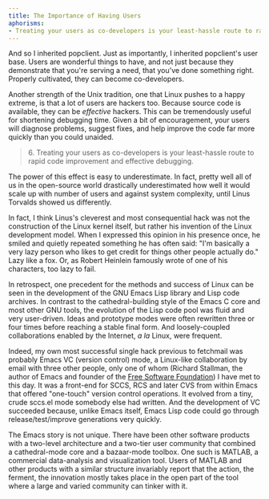 ```yaml
---
title: The Importance of Having Users
aphorisms:
- Treating your users as co-developers is your least-hassle route to rapid code improvement and effective debugging.
---
```


And so I inherited popclient. Just as importantly, I inherited popclient's user base. Users are wonderful things to have, and not just because they demonstrate that you're serving a need, that you've done something right. Properly cultivated, they can become co-developers.

Another strength of the Unix tradition, one that Linux pushes to a happy extreme, is that a lot of users are hackers too. Because source code is available, they can be _effective_ hackers. This can be tremendously useful for shortening debugging time. Given a bit of encouragement, your users will diagnose problems, suggest fixes, and help improve the code far more quickly than you could unaided.

<blockquote id="aphorism-6" class="aphorism" data-aphorism-number="6">
	6. Treating your users as co-developers is your least-hassle route to rapid code improvement and effective debugging.
</blockquote>

The power of this effect is easy to underestimate. In fact, pretty well all of us in the open-source world drastically underestimated how well it would scale up with number of users and against system complexity, until Linus Torvalds showed us differently.

In fact, I think Linus's cleverest and most consequential hack was not the construction of the Linux kernel itself, but rather his invention of the Linux development model. When I expressed this opinion in his presence once, he smiled and quietly repeated something he has often said: "I'm basically a very lazy person who likes to get credit for things other people actually do." Lazy like a fox. Or, as Robert Heinlein famously wrote of one of his characters, too lazy to fail.

In retrospect, one precedent for the methods and success of Linux can be seen in the development of the GNU Emacs Lisp library and Lisp code archives. In contrast to the cathedral-building style of the Emacs C core and most other GNU tools, the evolution of the Lisp code pool was fluid and very user-driven. Ideas and prototype modes were often rewritten three or four times before reaching a stable final form. And loosely-coupled collaborations enabled by the Internet, _a la_ Linux, were frequent.

Indeed, my own most successful single hack previous to fetchmail was probably Emacs VC (version control) mode, a Linux-like collaboration by email with three other people, only one of whom (Richard Stallman, the author of Emacs and founder of the [Free Software Foundation](http://www.fsf.org)) I have met to this day. It was a front-end for SCCS, RCS and later CVS from within Emacs that offered "one-touch" version control operations. It evolved from a tiny, crude sccs.el mode somebody else had written. And the development of VC succeeded because, unlike Emacs itself, Emacs Lisp code could go through release/test/improve generations very quickly.

The Emacs story is not unique. There have been other software products with a two-level architecture and a two-tier user community that combined a cathedral-mode core and a bazaar-mode toolbox. One such is MATLAB, a commercial data-analysis and visualization tool. Users of MATLAB and other products with a similar structure invariably report that the action, the ferment, the innovation mostly takes place in the open part of the tool where a large and varied community can tinker with it.

